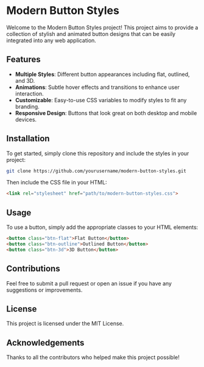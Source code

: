 # Modern Button Styles

Welcome to the Modern Button Styles project! This project aims to provide a collection of stylish and animated button designs that can be easily integrated into any web application.

## Features
- **Multiple Styles**: Different button appearances including flat, outlined, and 3D.
- **Animations**: Subtle hover effects and transitions to enhance user interaction.
- **Customizable**: Easy-to-use CSS variables to modify styles to fit any branding.
- **Responsive Design**: Buttons that look great on both desktop and mobile devices.

## Installation
To get started, simply clone this repository and include the styles in your project:

```bash
git clone https://github.com/yourusername/modern-button-styles.git
```

Then include the CSS file in your HTML:
```html
<link rel="stylesheet" href="path/to/modern-button-styles.css">
```

## Usage
To use a button, simply add the appropriate classes to your HTML elements:
```html
<button class="btn-flat">Flat Button</button>
<button class="btn-outline">Outlined Button</button>
<button class="btn-3d">3D Button</button>
```

## Contributions
Feel free to submit a pull request or open an issue if you have any suggestions or improvements.

## License
This project is licensed under the MIT License.

## Acknowledgements
Thanks to all the contributors who helped make this project possible!